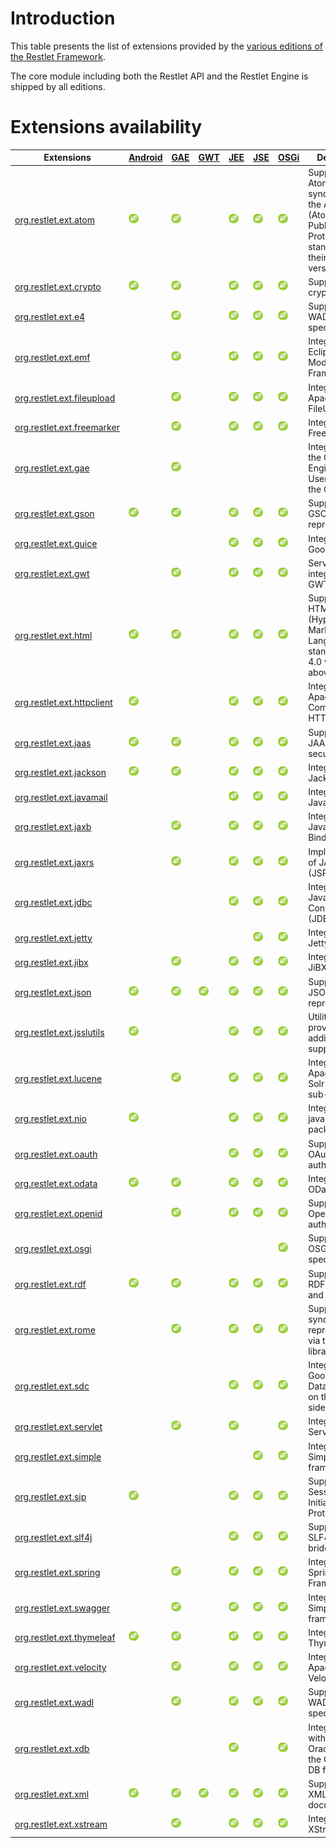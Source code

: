 # Introduction

This table presents the list of extensions provided by the [various
editions of the Restlet Framework](technical-resources/restlet-framework/guide/2.2/editions/overview "Part III - Restlet Editions").

The core module including both the Restlet API and the Restlet Engine is
shipped by all editions.

# Extensions availability

Extensions|[Android](technical-resources/restlet-framework/guide/2.2/editions/android/overview "Android")|[GAE](technical-resources/restlet-framework/guide/2.2/editions/gae "GAE")|[GWT](technical-resources/restlet-framework/guide/2.2/editions/gwt/overview "GWT")|[JEE](technical-resources/restlet-framework/guide/2.2/editions/jee/overview "JEE")|[JSE](technical-resources/restlet-framework/guide/2.2/editions/jse/overview "JSE")|[OSGi](technical-resources/restlet-framework/guide/2.2/editions/osgi "OSGi")|Description
--------- |  ------------------------------------------------------------------------------- | ------------------------------------------------------------------------------- | ------------------------------------------------------------------------------- | ------------------------------------------------------------------------------- | ------------------------------------------------------------------------------- | ------------------------------------------------------------------------------- | -
[org.restlet.ext.atom](./atom "atom")|![](images/puce.png)|![](images/puce.png)|&nbsp;|![](images/puce.png)|![](images/puce.png)|![](images/puce.png)|Support for the Atom syndication and the AtomPub (Atom Publication Protocol) standards in their 1.0 version.
[org.restlet.ext.crypto](./crypto "crypto")|![](images/puce.png)|![](images/puce.png)|&nbsp;|![](images/puce.png)|![](images/puce.png)|![](images/puce.png)|Support for cryptography.
[org.restlet.ext.e4](./e4 "e4")|&nbsp;|![](images/puce.png)|&nbsp;|![](images/puce.png)|![](images/puce.png)|![](images/puce.png)|Support for the WADL specification.
[org.restlet.ext.emf](./emf "emf")|&nbsp;|![](images/puce.png)|&nbsp;|![](images/puce.png)|![](images/puce.png)|![](images/puce.png)|Integration with Eclipse Modeling Framework.
[org.restlet.ext.fileupload](./fileupload "fileupload")|&nbsp;|![](images/puce.png)|&nbsp;|![](images/puce.png)|![](images/puce.png)|![](images/puce.png)|Integration with Apache FileUpload.
[org.restlet.ext.freemarker](./freemarker "freemarker")|&nbsp;|![](images/puce.png)|&nbsp;|![](images/puce.png)|![](images/puce.png)|![](images/puce.png)|Integration with FreeMarker.
[org.restlet.ext.gae](./gae "gae")|&nbsp;|![](images/puce.png)|&nbsp;|&nbsp;|&nbsp;|&nbsp;|Integration to the Google App Engine UserService for the GAE edition.
[org.restlet.ext.gson](./gson "gson")|![](images/puce.png)|![](images/puce.png)|&nbsp;|![](images/puce.png)|![](images/puce.png)|![](images/puce.png)|Support for GSON representations.
[org.restlet.ext.guice](./guice "guice")|&nbsp;|&nbsp;|&nbsp;|![](images/puce.png)|![](images/puce.png)|![](images/puce.png)|Integration with Google Guice.
[org.restlet.ext.gwt](./gwt "gwt")|&nbsp;|![](images/puce.png)|&nbsp;|![](images/puce.png)|![](images/puce.png)|![](images/puce.png)|Server-side integration with GWT.
[org.restlet.ext.html](./html "html")|![](images/puce.png)|![](images/puce.png)|&nbsp;|![](images/puce.png)|![](images/puce.png)|![](images/puce.png)|Support for the HTML (HyperText Markup Language) standard in its 4.0 version and above.
[org.restlet.ext.httpclient](./httpclient "httpclient")|![](images/puce.png)|&nbsp;|&nbsp;|![](images/puce.png)|![](images/puce.png)|![](images/puce.png)|Integration with Apache Commons HTTP Client.
[org.restlet.ext.jaas](./jaas "jaas")|![](images/puce.png)|![](images/puce.png)|&nbsp;|![](images/puce.png)|![](images/puce.png)|![](images/puce.png)|Support for JAAS based security.
[org.restlet.ext.jackson](./jackson "jackson")|![](images/puce.png)|![](images/puce.png)|&nbsp;|![](images/puce.png)|![](images/puce.png)|![](images/puce.png)|Integration with Jackson.
[org.restlet.ext.javamail](./javamail "javamail")|&nbsp;|&nbsp;|&nbsp;|![](images/puce.png)|![](images/puce.png)|![](images/puce.png)|Integration with JavaMail.
[org.restlet.ext.jaxb](./jaxb "jaxb")|&nbsp;|![](images/puce.png)|&nbsp;|![](images/puce.png)|![](images/puce.png)|![](images/puce.png)|Integration with Java XML Binding.
[org.restlet.ext.jaxrs](./jaxrs "jaxrs")|&nbsp;|![](images/puce.png)|&nbsp;|![](images/puce.png)|![](images/puce.png)|![](images/puce.png)|Implementation of JAX-RS (JSR-311)
[org.restlet.ext.jdbc](./jdbc "jdbc")|&nbsp;|&nbsp;|&nbsp;|![](images/puce.png)|![](images/puce.png)|![](images/puce.png)|Integration with Java DataBase Connectivity (JDBC).
[org.restlet.ext.jetty](./jetty "jetty")|&nbsp;|&nbsp;|&nbsp;|&nbsp;|![](images/puce.png)|![](images/puce.png)|Integration with Jetty.
[org.restlet.ext.jibx](./jibx "jibx")|&nbsp;|![](images/puce.png)|&nbsp;|![](images/puce.png)|![](images/puce.png)|![](images/puce.png)|Integration with JiBX.
[org.restlet.ext.json](./json "json")|![](images/puce.png)|![](images/puce.png)|![](images/puce.png)|![](images/puce.png)|![](images/puce.png)|![](images/puce.png)|Support for JSON representations.
[org.restlet.ext.jsslutils](./jsslutils "jsslutils")|![](images/puce.png)|&nbsp;|&nbsp;|![](images/puce.png)|![](images/puce.png)|![](images/puce.png)|Utilities to provide additional SSL support.
[org.restlet.ext.lucene](./lucene "lucene")|&nbsp;|![](images/puce.png)|&nbsp;|![](images/puce.png)|![](images/puce.png)|![](images/puce.png)|Integration with Apache Lucene, Solr and Tika sub-projects.
[org.restlet.ext.nio](./nio "nio")|![](images/puce.png)|&nbsp;|&nbsp;|![](images/puce.png)|![](images/puce.png)|![](images/puce.png)|Integration with java.nio package.
[org.restlet.ext.oauth](./oauth "oauth")|&nbsp;|&nbsp;|&nbsp;|![](images/puce.png)|![](images/puce.png)|![](images/puce.png)|Support for OAuth HTTP authentication.
[org.restlet.ext.odata](./odata "odata")|![](images/puce.png)|![](images/puce.png)|&nbsp;|![](images/puce.png)|![](images/puce.png)|![](images/puce.png)|Integration with OData services.
[org.restlet.ext.openid](./openid "openid")|&nbsp;|![](images/puce.png)|&nbsp;|![](images/puce.png)|![](images/puce.png)|![](images/puce.png)|Support for OpenID authentication.
[org.restlet.ext.osgi](./osgi "osgi")|&nbsp;|&nbsp;|&nbsp;|&nbsp;|&nbsp;|![](images/puce.png)|Support for the OSGi specification.
[org.restlet.ext.rdf](./rdf "rdf")|![](images/puce.png)|![](images/puce.png)|&nbsp;|![](images/puce.png)|![](images/puce.png)|![](images/puce.png)|Support for the RDF parsing and generation.
[org.restlet.ext.rome](./rome "rome")|&nbsp;|![](images/puce.png)|&nbsp;|![](images/puce.png)|![](images/puce.png)|![](images/puce.png)|Support for syndicated representations via the ROME library.
[org.restlet.ext.sdc](./sdc "sdc")|&nbsp;|&nbsp;|&nbsp;|![](images/puce.png)|![](images/puce.png)|![](images/puce.png)|Integration with Google Secure Data Connector on the cloud side.
[org.restlet.ext.servlet](./servlet "servlet")|&nbsp;|![](images/puce.png)|&nbsp;|![](images/puce.png)|&nbsp;|![](images/puce.png)|Integration with Servlet API.
[org.restlet.ext.simple](./simple "simple")|&nbsp;|&nbsp;|&nbsp;|&nbsp;|![](images/puce.png)|![](images/puce.png)|Integration with Simple framework.
[org.restlet.ext.sip](./sip "sip")|![](images/puce.png)|&nbsp;|&nbsp;|![](images/puce.png)|![](images/puce.png)|![](images/puce.png)|Support for Session Initiation Protocol (SIP).
[org.restlet.ext.slf4j](./slf4j "slf4j")|&nbsp;|&nbsp;|&nbsp;|![](images/puce.png)|![](images/puce.png)|![](images/puce.png)|Support for the SLF4J logging bridge.
[org.restlet.ext.spring](./spring "spring")|&nbsp;|![](images/puce.png)|&nbsp;|![](images/puce.png)|![](images/puce.png)|![](images/puce.png)|Integration with Spring Framework.
[org.restlet.ext.swagger](./swagger "swagger")|&nbsp;|![](images/puce.png)|&nbsp;|![](images/puce.png)|![](images/puce.png)|![](images/puce.png)|Integration with Simple framework.
[org.restlet.ext.thymeleaf](./thymeleaf "thymeleaf")|![](images/puce.png)|![](images/puce.png)|&nbsp;|![](images/puce.png)|![](images/puce.png)|![](images/puce.png)|Integration with Thymeleaf.
[org.restlet.ext.velocity](./velocity "velocity")|&nbsp;|![](images/puce.png)|&nbsp;|![](images/puce.png)|![](images/puce.png)|![](images/puce.png)|Integration with Apache Velocity.
[org.restlet.ext.wadl](./wadl "wadl")|&nbsp;|![](images/puce.png)|&nbsp;|![](images/puce.png)|![](images/puce.png)|![](images/puce.png)|Support for the WADL specification.
[org.restlet.ext.xdb](./xdb "xdb")|&nbsp;|&nbsp;|&nbsp;|![](images/puce.png)|&nbsp;|![](images/puce.png)|Integration within OracleJVM via the Oracle XML DB feature.
[org.restlet.ext.xml](./xml "xml")|![](images/puce.png)|![](images/puce.png)|![](images/puce.png)|![](images/puce.png)|![](images/puce.png)|![](images/puce.png)|Support for the XML documents.
[org.restlet.ext.xstream](./xstream "xstream")|&nbsp;|![](images/puce.png)|&nbsp;|![](images/puce.png)|![](images/puce.png)|![](images/puce.png)|Integration with XStream.
